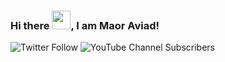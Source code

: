 ### Hi there <img src="https://raw.githubusercontent.com/MartinHeinz/MartinHeinz/master/wave.gif" width="30px">, I am Maor Aviad!

![Twitter Follow](https://img.shields.io/twitter/follow/maoraviad) ![YouTube Channel Subscribers](https://img.shields.io/youtube/channel/subscribers/UCf9Eu5X1UrQdeYcd5zUSe9g?style=social)

<!--
**MaorAviad1/MaorAviad1** is a ✨ _special_ ✨ repository because its `README.md` (this file) appears on your GitHub profile.

